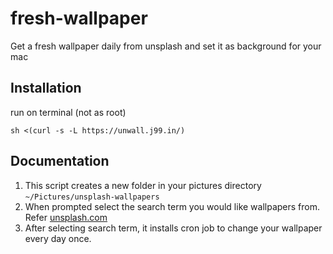 # fresh-wallpaper
Get a fresh wallpaper daily from unsplash and set it as background for your mac

## Installation 
run on terminal (not as root)

    sh <(curl -s -L https://unwall.j99.in/)

## Documentation

1. This script creates a new folder in your pictures directory `~/Pictures/unsplash-wallpapers`
2. When prompted select the search term you would like wallpapers from. Refer [unsplash.com](https://unsplash.com)
3. After selecting search term, it installs cron job to change your wallpaper every day once.